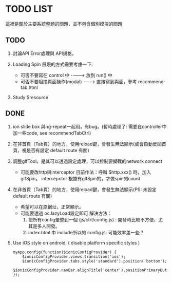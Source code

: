 TODO LIST
====================

這裡是關於主要系統整題的問題，並不包含個別模塊的問題


## TODO

1. 討論API Error處理與 API規格。

1. Loading Spin 展現的方式需要考慮一下: 
   * 可否不要寫在 control 中  ----> 放到 run() 中
   * 可否不要阻擋頁面操作(modal) ---> 直接寫到與面，參考 recommend-tab.html
1. Study $resource

## DONE
1. ion slide box 與ng-repeat一起用，有bug。(暫時處理了: 需要在controller中加一些code, see recommendTabCtrl)
1. 在非首頁（Tab頁）的地方，使用reload鍵，會發生無法顯示(或會自動反回首頁，視是否有設定 default route 有關)


1. 調整glfTool，是其可以透過設定處理，可以控制要攔截的network connect
   * 可能要改http與interceptor
      目前作法：呼叫 $http.xxx() 時，加入 glfSpin。 intercepotor 根據有glfSpin的，才做spin的count

1. 在非首頁（Tab頁）的地方，使用reload鍵，會發生無法顯示(PS: 未設定 default route 有關)
   * 希望可以在原網址，正常顯示。
   * 可能要透過 oc.lazyLoad設定即可
   解決方法：
      1. 把所有config彙整到一個 (js/ctrl/config.js) : 開發時比較不方便，尤其是多人開發。
      2. index.html 中 include所以的 config.js: 可能效率差一些？

1. Use iOS style on android. ( disable platform specific styles )
   ```
   myApp.config(function($ionicConfigProvider) {
       $ionicConfigProvider.views.transition('ios');
       $ionicConfigProvider.tabs.style('standard').position('bottom');
       $ionicConfigProvider.navBar.alignTitle('center').positionPrimaryButtons('left');
   });
   ```
